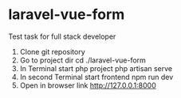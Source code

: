 # laravel-vue-form

Test task for full stack developer

1. Clone git repository
2. Go to project dir
   cd ./laravel-vue-form
3. In Terminal start php project
   php artisan serve
4. In second Terminal start frontend
   npm run dev
5. Open in browser link
   http://127.0.0.1:8000
